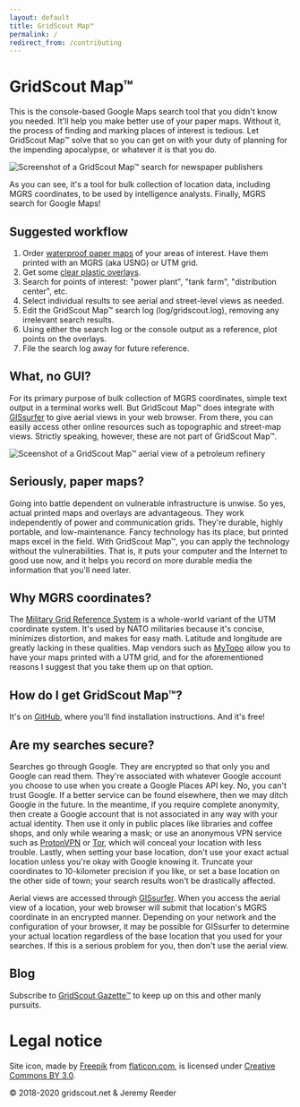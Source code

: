 ```yaml
---
layout: default
title: GridScout Map™
permalink: /
redirect_from: /contributing
---
```


# GridScout Map™

This is the console-based Google Maps search tool that you didn't know you
needed. It'll help you make better use of your paper maps. Without it, the
process of finding and marking places of interest is tedious. Let GridScout
Map™ solve that so you can get on with your duty of planning for the impending
apocalypse, or whatever it is that you do.

![Screenshot of a GridScout Map™ search for newspaper
publishers](images/search-screenshot.png)

As you can see, it's a tool for bulk collection of location data, including
MGRS coordinates, to be used by intelligence analysts. Finally, MGRS search for
Google Maps!

## Suggested workflow
1. Order [waterproof paper maps][mytopo] of your areas of interest. Have them
printed with an MGRS (aka USNG) or UTM grid.
2. Get some [clear plastic overlays][duralar].
3. Search for points of interest: "power plant", "tank farm", "distribution
center", etc.
4. Select individual results to see aerial and street-level views as needed.
5. Edit the GridScout Map™ search log (log/gridscout.log), removing any
irrelevant search results.
6. Using either the search log or the console output as a reference, plot
points on the overlays.
7. File the search log away for future reference.

## What, no GUI?
For its primary purpose of bulk collection of MGRS coordinates, simple text
output in a terminal works well. But GridScout Map™ does integrate with
[GISsurfer][gis-surfer] to give aerial views in your web browser. From there,
you can easily access other online resources such as topographic and street-map
views. Strictly speaking, however, these are not part of GridScout Map™.

![Sceenshot of a GridScout Map™ aerial view of a petroleum
refinery](images/aerial-screenshot.png)

## Seriously, paper maps?
Going into battle dependent on vulnerable infrastructure is unwise. So yes,
actual printed maps and overlays are advantageous. They work independently of
power and communication grids. They're durable, highly portable, and
low-maintenance. Fancy technology has its place, but printed maps excel in the
field. With GridScout Map™, you can apply the technology without the
vulnerabilities. That is, it puts your computer and the Internet to good use
now, and it helps you record on more durable media the information that you'll
need later.

## Why MGRS coordinates?
The [Military Grid Reference System][mgrs] is a whole-world variant of the
UTM coordinate system. It's used by NATO militaries because it's concise,
minimizes distortion, and makes for easy math. Latitude and longitude are
greatly lacking in these qualities. Map vendors such as [MyTopo][mytopo] allow
you to have your maps printed with a UTM grid, and for the aforementioned
reasons I suggest that you take them up on that option.

## How do I get GridScout Map™?
It's on [GitHub][github], where you'll find installation instructions. And it's
free!

## Are my searches secure?
Searches go through Google. They are encrypted so that only you and Google can
read them. They're associated with whatever Google account you choose to use
when you create a Google Places API key. No, you can't trust Google. If a
better service can be found elsewhere, then we may ditch Google in the future.
In the meantime, if you require complete anonymity, then create a Google
account that is not associated in any way with your actual identity. Then use
it only in public places like libraries and coffee shops, and only while
wearing a mask; or use an anonymous VPN service such as [ProtonVPN][protonvpn]
or [Tor][tor], which will conceal your location with less trouble. Lastly, when
setting your base location, don't use your exact actual location unless you're
okay with Google knowing it. Truncate your coordinates to 10-kilometer
precision if you like, or set a base location on the other side of town; your
search results won't be drastically affected.

Aerial views are accessed through [GISsurfer][gis-surfer]. When you access
the aerial view of a location, your web browser will submit that location's
MGRS coordinate in an encrypted manner. Depending on your network and the
configuration of your browser, it may be possible for GISsurfer to determine
your actual location regardless of the base location that you used for your
searches. If this is a serious problem for you, then don't use the aerial view.

## Blog
Subscribe to [GridScout Gazette™][blog] to keep up on this and other manly
pursuits.

# Legal notice
Site icon, made by [Freepik][freepik] from [flaticon.com][flaticon], is
licensed under [Creative Commons BY 3.0][icon-license].

<div class="post-metadata">© 2018-2020 gridscout.net &amp; Jeremy Reeder</div>


[area-study]:       https://forwardobserver.com/how-to-build-an-area-study-for-emergencies-and-community-security/
[blog]:             gazette/
[duralar]:          https://smile.amazon.com/gp/product/B0015LWRZY
[github]:           https://github.com/jeremyreeder/gridscout/blob/master/README.md
[freepik]:          https://www.freepik.com
[flaticon]:         https://www.flaticon.com
[gis-surfer]:       https://gissurfer.com
[icon-license]:     http://creativecommons.org/licenses/by/3.0
[jeremy-key]:       publickey.jeremy@gridscout.net.asc
[mgrs]:             https://en.wikipedia.org/wiki/Military_Grid_Reference_System
[mytopo]:           https://www.mytopo.com
[protonmail]:       https://protonmail.com
[protonvpn]:        https://protonvpn.com
[safehouse]:        https://safehouse.gridscout.net/
[shtf-intel]:       https://forwardobserver.com/product/community-intelligence-program-print-version/
[tor]:              https://en.wikipedia.org/wiki/Tor_(anonymity_network)
